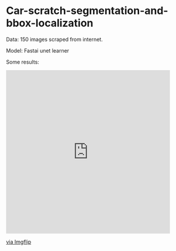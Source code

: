 # Car-scratch-segmentation-and-bbox-localization

Data: 150 images scraped from internet.

Model: Fastai unet learner

Some results:

<div style="width:448px;max-width:100%;"><div style="height:0;padding-bottom:100%;position:relative;"><iframe width="448" height="448" style="position:absolute;top:0;left:0;width:100%;height:100%;" frameBorder="0" src="https://imgflip.com/embed/3zvm95"></iframe></div><p><a href="https://imgflip.com/gif/3zvm95">via Imgflip</a></p></div>

